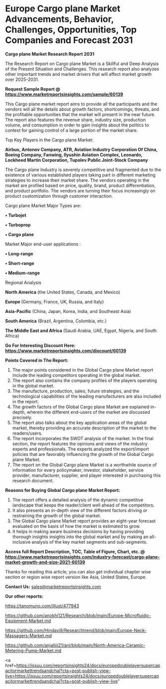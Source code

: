 # Europe Cargo plane Market Advancements, Behavior, Challenges, Opportunities, Top Companies and Forecast 2031

<strong>Cargo plane Market Research Report 2031</strong>

The Research Report on Cargo plane Market is a Skillful and Deep Analysis of the Present Situation and Challenges. This research report also analyzes other important trends and market drivers that will affect market growth over 2025-2031.

<strong>Request Sample Report @ <a href=https://www.marketreportsinsights.com/sample/60139>https://www.marketreportsinsights.com/sample/60139</a></strong>

This Cargo plane market report aims to provide all the participants and the vendors will all the details about growth factors, shortcomings, threats, and the profitable opportunities that the market will present in the near future. The report also features the revenue share, industry size, production volume, and consumption in order to gain insights about the politics to contest for gaining control of a large portion of the market share.

Top Key Players in the Cargo plane Market:

<strong>Airbus, Antonov Company, ATR, Aviation Industry Corporation Of China, Boeing Company, Fanwing, Ilyushin Aviation Complex, Leonardo, Lockheed Martin Corporation, Tupolev Public Joint-Stock Company</strong>

The Cargo plane Industry is severely competitive and fragmented due to the existence of various established players taking part in different marketing strategies to increase their market share. The vendors operating in the market are profiled based on price, quality, brand, product differentiation, and product portfolio. The vendors are turning their focus increasingly on product customization through customer interaction.

Cargo plane Market Major Types are:

<strong>• Turbojet

• Turboprop

• Cargo plane</strong>

Market Major end-user applications :

<strong>• Long-range

• Short-range

• Medium-range</strong>

Regional Analysis

</u><strong><b>North America</b></strong> (the United States, Canada, and Mexico)

<strong><b>Europe </b></strong>(Germany, France, UK, Russia, and Italy)

<strong><b>Asia-Pacific</b></strong> (China, Japan, Korea, India, and Southeast Asia)

<strong><b>South America</b></strong> (Brazil, Argentina, Colombia, etc.)

<strong><b>The Middle East and Africa</b></strong> (Saudi Arabia, UAE, Egypt, Nigeria, and South Africa)

<strong>Go For Interesting Discount Here: <a href=https://www.marketreportsinsights.com/discount/60139>https://www.marketreportsinsights.com/discount/60139</a></strong>

<strong>Points Covered in The Report:</strong>
<ol>
  <li>The major points considered in the Global Cargo plane Market report include the leading competitors operating in the global market.</li>
  <li>The report also contains the company profiles of the players operating in the global market.</li>
  <li>The manufacture, production, sales, future strategies, and the technological capabilities of the leading manufacturers are also included in the report.</li>
  <li>The growth factors of the Global Cargo plane Market are explained in-depth, wherein the different end-users of the market are discussed precisely.</li>
  <li>The report also talks about the key application areas of the global market, thereby providing an accurate description of the market to the readers/users.</li>
  <li>The report incorporates the SWOT analysis of the market. In the final section, the report features the opinions and views of the industry experts and professionals. The experts analyzed the export/import policies that are favorably influencing the growth of the Global Cargo plane Market.</li>
  <li>The report on the Global Cargo plane Market is a worthwhile source of information for every policymaker, investor, stakeholder, service provider, manufacturer, supplier, and player interested in purchasing this research document.</li>
</ol>
<strong>Reasons for Buying Global Cargo plane Market Report:</strong>

<ol>
  <li>The report offers a detailed analysis of the dynamic competitive landscape that keeps the reader/client well ahead of the competitors.</li>
  <li>It also presents an in-depth view of the different factors driving or restraining the growth of the global market.</li>
  <li>The Global Cargo plane Market report provides an eight-year forecast evaluated on the basis of how the market is estimated to grow.</li>
  <li>It helps in making aware business decisions by having providing thorough insights insights into the global market and by making an all-inclusive analysis of the key market segments and sub-segments.</li>
</ol>
<strong>Access full Report Description, TOC, Table of Figure, Chart, etc. @ <a href=https://www.marketreportsinsights.com/industry-forecast/cargo-plane-market-growth-and-size-2021-60139>https://www.marketreportsinsights.com/industry-forecast/cargo-plane-market-growth-and-size-2021-60139</a></strong>


Thanks for reading this article; you can also get individual chapter wise section or region wise report version like Asia, United States, Europe.

<strong>Contact Us:</strong>
sales@marketreportsinsights.com

<strong>Our other reports:</strong>

<a href=https://tanomuno.com/illust/477943>https://tanomuno.com/illust/477943</a>

<a href=https://github.com/anokhi121/Research/blob/main/Europe-Microfluidic-Equipment-Market.md>https://github.com/anokhi121/Research/blob/main/Europe-Microfluidic-Equipment-Market.md</a>

<a href=https://github.com/Hindavi9/Researchtrend/blob/main/Europe-Neck-Massagers-Market.md>https://github.com/Hindavi9/Researchtrend/blob/main/Europe-Neck-Massagers-Market.md</a>

<a href=https://github.com/anjaliiii21/ani/blob/main/North-America-Ceramic-Metering-Pump-Market.md>https://github.com/anjaliiii21/ani/blob/main/North-America-Ceramic-Metering-Pump-Market.md</a>

<a href=https://issuu.com/reportsinsights24/docs/europedoublelayersupercapacitormarkettrendsandchal?cta=post-publish-view-live>https://issuu.com/reportsinsights24/docs/europedoublelayersupercapacitormarkettrendsandchal?cta=post-publish-view-live</a>"
